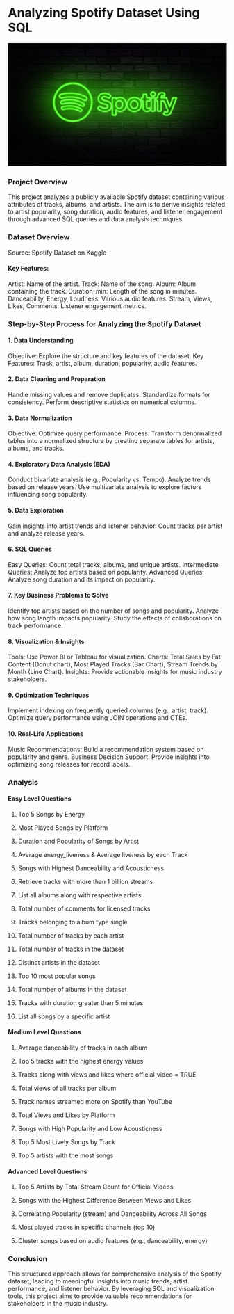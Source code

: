 
# Analyzing Spotify Dataset Using SQL
![logo](https://github.com/Mgit125/Spotify-SQL-Prject/blob/main/Picture1.jpg)

### Project Overview
This project analyzes a publicly available Spotify dataset containing various attributes of tracks, albums, and artists. The aim is to derive insights related to artist popularity, song duration, audio features, and listener engagement through advanced SQL queries and data analysis techniques.

### Dataset Overview
Source: Spotify Dataset on Kaggle

#### Key Features:
Artist: Name of the artist.
Track: Name of the song.
Album: Album containing the track.
Duration_min: Length of the song in minutes.
Danceability, Energy, Loudness: Various audio features.
Stream, Views, Likes, Comments: Listener engagement metrics.

### Step-by-Step Process for Analyzing the Spotify Dataset
#### 1. Data Understanding
Objective: Explore the structure and key features of the dataset.
Key Features: Track, artist, album, duration, popularity, audio features.
#### 2. Data Cleaning and Preparation
Handle missing values and remove duplicates.
Standardize formats for consistency.
Perform descriptive statistics on numerical columns.
#### 3. Data Normalization
Objective: Optimize query performance.
Process: Transform denormalized tables into a normalized structure by creating separate tables for artists, albums, and tracks.
#### 4. Exploratory Data Analysis (EDA)
Conduct bivariate analysis (e.g., Popularity vs. Tempo).
Analyze trends based on release years.
Use multivariate analysis to explore factors influencing song popularity.
#### 5. Data Exploration
Gain insights into artist trends and listener behavior.
Count tracks per artist and analyze release years.
#### 6. SQL Queries
Easy Queries: Count total tracks, albums, and unique artists.
Intermediate Queries: Analyze top artists based on popularity.
Advanced Queries: Analyze song duration and its impact on popularity.
#### 7. Key Business Problems to Solve
Identify top artists based on the number of songs and popularity.
Analyze how song length impacts popularity.
Study the effects of collaborations on track performance.
#### 8. Visualization & Insights
Tools: Use Power BI or Tableau for visualization.
Charts: Total Sales by Fat Content (Donut chart), Most Played Tracks (Bar Chart), Stream Trends by Month (Line Chart).
Insights: Provide actionable insights for music industry stakeholders.
#### 9. Optimization Techniques
Implement indexing on frequently queried columns (e.g., artist, track).
Optimize query performance using JOIN operations and CTEs.
#### 10. Real-Life Applications
Music Recommendations: Build a recommendation system based on popularity and genre.
Business Decision Support: Provide insights into optimizing song releases for record labels.

### Analysis

#### Easy Level Questions
1. Top 5 Songs by Energy

2. Most Played Songs by Platform

3. Duration and Popularity of Songs by Artist

4. Average energy_liveness & Average liveness by each Track

5. Songs with Highest Danceability and Acousticness

6. Retrieve tracks with more than 1 billion streams

7. List all albums along with respective artists

8. Total number of comments for licensed tracks

9. Tracks belonging to album type single

10. Total number of tracks by each artist

11. Total number of tracks in the dataset

12. Distinct artists in the dataset

13. Top 10 most popular songs

14. Total number of albums in the dataset

15. Tracks with duration greater than 5 minutes

16. List all songs by a specific artist

#### Medium Level Questions

1. Average danceability of tracks in each album
   
2. Top 5 tracks with the highest energy values
   
3. Tracks along with views and likes where official_video = TRUE
 
4. Total views of all tracks per album
 
5. Track names streamed more on Spotify than YouTube
 
6. Total Views and Likes by Platform
 
7. Songs with High Popularity and Low Acousticness

8. Top 5 Most Lively Songs by Track
 
9. Top 5 artists with the most songs
   
#### Advanced Level Questions

1. Top 5 Artists by Total Stream Count for Official Videos

2. Songs with the Highest Difference Between Views and Likes

3. Correlating Popularity (stream) and Danceability Across All Songs

4. Most played tracks in specific channels (top 10)

5. Cluster songs based on audio features (e.g., danceability, energy)


### Conclusion
This structured approach allows for comprehensive analysis of the Spotify dataset, leading to meaningful insights into music trends, artist performance, and listener behavior. By leveraging SQL and visualization tools, this project aims to provide valuable recommendations for stakeholders in the music industry.
